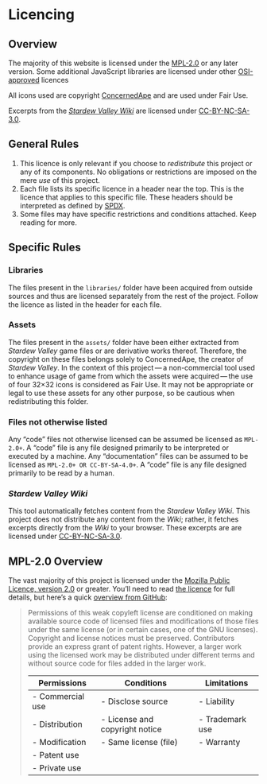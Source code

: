 Licencing
=========
<!-- Stardew Valley Item Finder
     https://gucci-on-fleek.github.io/Stardew-Valley-Item-Finder/
     SPDX-License-Identifier: MPL-2.0+ OR CC-BY-SA-4.0+
     SPDX-FileCopyrightText: 2022 Max Chernoff
-->

Overview
--------
The majority of this website is licensed under the [MPL-2.0](licences/MPL-2.0.txt) or
any later version. Some additional JavaScript libraries are licensed under other
[OSI-approved](https://opensource.org/osd) licences

All icons used are copyright [ConcernedApe](https://www.stardewvalley.net) and are used
under Fair Use.

Excerpts from the _[Stardew Valley Wiki](https://stardewvalleywiki.com/)_ are licensed
under [CC-BY-NC-SA-3.0](licences/CC-BY-NC-SA-3.0.txt).


General Rules
-------------

1. This licence is only relevant if you choose to _redistribute_ this project or any of
   its components. No obligations or restrictions are imposed on the mere _use_ of this
   project.
2. Each file lists its specific licence in a header near the top. This is the licence
   that applies to this specific file. These headers should be interpreted as defined by
   [SPDX](https://spdx.dev/ids/).
3. Some files may have specific restrictions and conditions attached. Keep reading for
   more.


Specific Rules
--------------

### Libraries
The files present in the `libraries/` folder have been acquired from outside sources and
thus are licensed separately from the rest of the project. Follow the licence as listed
in the header for each file.

### Assets
The files present in the `assets/` folder have been either extracted from 
_Stardew Valley_ game files or are derivative works thereof. Therefore, the copyright on
these files belongs solely to ConcernedApe, the creator of _Stardew Valley_. In the
context of this project — a non-commercial tool used to enhance usage of game from which
the assets were acquired — the use of four 32×32 icons is considered as Fair Use. It may
not be appropriate or legal to use these assets for any other purpose, so be cautious when
redistributing this folder.

### Files not otherwise listed
Any “code” files not otherwise licensed can be assumed be licensed as `MPL-2.0+`. A
“code” file is any file designed primarily to be interpreted or executed by a machine.
Any “documentation” files can be assumed to be licensed as `MPL-2.0+ OR CC-BY-SA-4.0+`.
A “code” file is any file designed primarily to be read by a human.

### _Stardew Valley Wiki_
This tool automatically fetches content from the _Stardew Valley Wiki_. This project
does not distribute any content from the _Wiki_; rather, it fetches excerpts directly 
from the _Wiki_ to your browser. These excerpts are are licensed under
[CC-BY-NC-SA-3.0](licences/CC-BY-NC-SA-3.0.txt).

MPL-2.0 Overview
----------------

The vast majority of this project is licensed under the 
[Mozilla Public Licence, version 2.0](licences/MPL-2.0.txt) or greater. You’ll need to
read [the licence](licences/MPL-2.0.txt) for full details, but here’s a quick
[overview from GitHub](https://choosealicense.com/licenses/mpl-2.0/):

> Permissions of this weak copyleft license are conditioned on making available source
> code of licensed files and modifications of those files under the same license (or in
> certain cases, one of the GNU licenses). Copyright and license notices must be
> preserved. Contributors provide an express grant of patent rights. However, a larger
> work using the licensed work may be distributed under different terms and without
> source code for files added in the larger work. 
> 
> | Permissions      | Conditions                     | Limitations     |
> |------------------|--------------------------------|-----------------|
> | - Commercial use | - Disclose source              | - Liability     |
> | - Distribution   | - License and copyright notice | - Trademark use |
> | - Modification   | - Same license (file)          | - Warranty      |
> | - Patent use     |                                |                 |
> | - Private use    |                                |                 |
